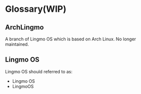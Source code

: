 # Glossary(WIP)

## ArchLingmo
A branch of Lingmo OS which is based on Arch Linux. No longer maintained.

## Lingmo OS
Lingmo OS should referred to as:
- Lingmo OS
- LingmoOS

